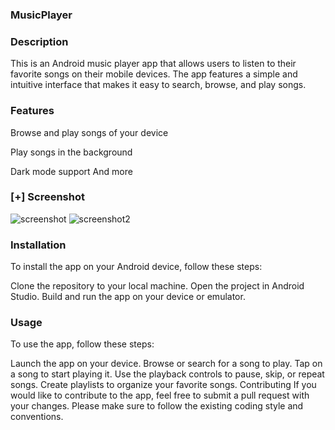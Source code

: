 ### MusicPlayer
### Description
This is an Android music player app that allows users to listen to their favorite songs on their mobile devices. The app features a simple and intuitive interface that makes it easy to search, browse, and play songs.

### Features
Browse and play songs of your device

Play songs in the background

Dark mode support
And more
### [+] Screenshot
![screenshot](https://github.com/blessioz/Projects-assits/blob/main/Screenshot_20230301_144132.png)
![screenshot2](https://github.com/blessioz/Projects-assits/blob/main/Screenshot_20230301_144829555.png)

### Installation
To install the app on your Android device, follow these steps:

Clone the repository to your local machine.
Open the project in Android Studio.
Build and run the app on your device or emulator.
### Usage
To use the app, follow these steps:

Launch the app on your device.
Browse or search for a song to play.
Tap on a song to start playing it.
Use the playback controls to pause, skip, or repeat songs.
Create playlists to organize your favorite songs.
Contributing
If you would like to contribute to the app, feel free to submit a pull request with your changes. Please make sure to follow the existing coding style and conventions.
